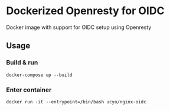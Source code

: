 # Dockerized Openresty for OIDC
Docker image with support for OIDC setup using Openresty

## Usage

### Build & run
```shell
docker-compose up --build
```

### Enter container
```shell
docker run -it --entrypoint=/bin/bash ucyo/nginx-oidc
```
